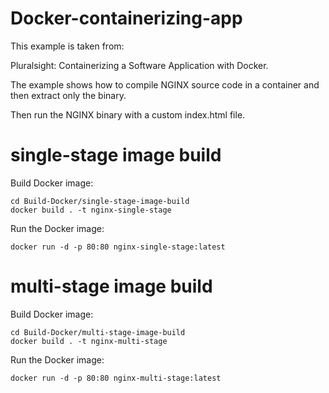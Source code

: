 # Docker-containerizing-app

This example is taken from:

Pluralsight: Containerizing a Software Application with Docker.

The example shows how to compile NGINX source code in a container and then extract only the binary.

Then run the NGINX binary with a custom index.html file.


# single-stage image build
Build Docker image:
```
cd Build-Docker/single-stage-image-build
docker build . -t nginx-single-stage
```
Run the Docker image:
```
docker run -d -p 80:80 nginx-single-stage:latest
```

# multi-stage image build
Build Docker image:
```
cd Build-Docker/multi-stage-image-build
docker build . -t nginx-multi-stage
```
Run the Docker image:
```
docker run -d -p 80:80 nginx-multi-stage:latest
```
